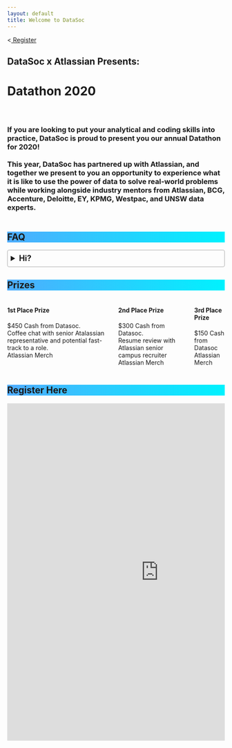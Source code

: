 ```yaml
---
layout: default
title: Welcome to DataSoc
---
```


<style>
details {
    border: 1px solid #aaa;
    border-radius: 4px;
    padding: .5em .5em 0;
}

summary {
    font-size: 130%;
    font-weight: bold;
    margin: -.5em -.5em 0;
    padding: .5em;
}

details[open] {
    padding: .5em;
}

details[open] summary {
    border-bottom: 1px solid #aaa;
    margin-bottom: .5em;
}
</style>

<div class="pageloader"></div>
<div class="infraloader is-active"></div>        
<!-- Hero and Navbar -->
<div class="hero is-bold is-large" style="background-image: url('/assets/images/events/datathon-2020.png'); background-position: center bottom; background-attachment: fixed; background-size: cover;">
    <div class="hero-body">
        <div class="container">
            <div class="columns is-vcentered">
                <div class="column has-text-centered is-hero-title">
                    <<a class="button is-rounded is-large is-inverted is-outlined is-black is-bold" href="#register">
                    Register
                    </a>
                </div>
            </div>
        </div>
    </div>
</div>

<div class="hero-body">
    <div class="container">
        <div class="columns is-centered">
            <div class="column is-three-quarters has-text-centered">
               <div class="column has-text-centered is-hero-title">
                    <h2 class="subtitle is-4 has-text-black">DataSoc x Atlassian Presents:</h2>
                    <h1 class="title is-1 is-bigger has-text-black">Datathon 2020</h1> 
                </div>
                <h3 class="subtitle is-4">
                    <br>
                    If you are looking to put your analytical and coding skills into practice, DataSoc is proud to present you our annual Datathon for 2020!
                    <br><br>This year, DataSoc has partnered up with Atlassian, and together we present to you an opportunity to experience what it is like to use the power of data to solve real-world problems while working alongside industry mentors from Atlassian, BCG, Accenture, Deloitte, EY, KPMG, Westpac, and UNSW data experts. 
                    <br>
                </h3>     
            </div> 
        </div>
    </div>
</div>

<section class="hero is-primary">
  <div class="hero-body" style="background-image: linear-gradient(to right, #4facfe 0%, #00f2fe 100%);">
    <div class="container">
        <div class="level-item">
            <h1 class="title">
                FAQ
            </h1>
        </div>
    </div>
  </div>
</section>

<div class="hero-body">
    <div class="container">
        <div class="columns is-vcentered">
            <div class="column is-three-fifths is-offset-one-fifth">
                    <details>
                    <summary>
                        Hi?
                    </summary>     
                        <p>
                        yes
                        </p>
                    </details>
            </div>
        </div>
    </div>
</div>

<section class="hero is-primary">
  <div class="hero-body" style="background-image: linear-gradient(to right, #4facfe 0%, #00f2fe 100%);">
    <div class="container">
        <div class="level-item">
            <h1 class="title">
                Prizes 
            </h1>
        </div>
    </div>
  </div>
</section>

<section class="container">
    <div class="columns features">
        <div class="column is-4">
            <div class="card is-shady ">
                <div class="card-content">
                    <div class="content">
                        <h4>1st Place Prize </h4>
                        <p >$450 Cash from Datasoc. <br> 
                            Coffee chat with senior Atalassian representative and potential fast-track to a role. <br>
                            Atlassian Merch
                        </p>
                    </div>
                </div>
            </div>
        </div>
        <div class="column is-4">
            <div class="card is-shady">
                <div class="card-content">
                    <div class="content">
                        <h4>2nd Place Prize</h4>
                        <p>$300 Cash from Datasoc. <br> 
                            Resume review with Atlassian senior campus recruiter <br>
                            Atlassian Merch
                        </p>
                    </div>
                </div>
            </div>
        </div>
        <div class="column is-4">
            <div class="card is-shady">
                <div class="card-content">
                    <div class="content">
                        <h4> 3rd Place Prize </h4>
                        <p>$150 Cash from Datasoc <br>
                        Atlassian Merch
                        </p>
                    </div>
                </div>
            </div>
        </div>
    </div>
</section>



<section class="hero is-primary">
  <div class="hero-body" style="background-image: linear-gradient(to right, #4facfe 0%, #00f2fe 100%);">
    <div class="container" id="register">
        <div class="level-item">
            <h1 class="title">
                Register Here
            </h1>
        </div>
    </div>
  </div>
</section>

<section>
<div class="container">
    <div class="columns is-centered">
        <div class="column is-three-quarters has-text-centered">
            <iframe src="https://docs.google.com/forms/d/e/1FAIpQLSesHqAO5sf5tOnTXnKjGKLG7GxCSlGtoNDRu0X30l63n2PuMA/viewform?embedded=true" width="700" height="780" frameborder="0" marginheight="0" marginwidth="0">Loading…</iframe>
        </div>
    </div>
</div>
</section>